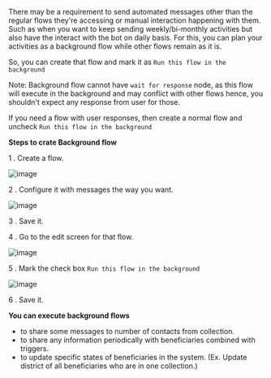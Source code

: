 There may be a requirement to  send automated messages other than the regular flows they&#39;re accessing or manual interaction happening with them. Such as when you want to keep sending weekly/bi-monthly activities but also have the interact with the bot on daily basis. For this, you can plan your activities as a background flow while other flows remain as it is.

So, you can create that flow and mark it as  `Run this flow in the background`

Note: Background flow cannot have `wait for response` node, as this flow will execute in the background and may conflict with other flows hence, you shouldn&#39;t  expect any response from user for those.

If you need a flow with user responses, then create a normal flow and uncheck `Run this flow in the background`



**Steps to crate Background flow**

1 . Create a flow.

![image](https://user-images.githubusercontent.com/32592458/219548971-0c5b8f18-240a-44b4-b86d-7c92cd62a816.png)

2 . Configure it with messages the way you want.

![image](https://user-images.githubusercontent.com/32592458/219548980-24331e0c-f6ba-4975-b134-cf75bf19060f.png)

3 . Save it.

4 . Go to the edit screen for that flow.

![image](https://user-images.githubusercontent.com/32592458/219548986-ea699907-a543-4a34-b6fe-251c11e9ed47.png)


5 .  Mark the check box `Run this flow in the background`

![image](https://user-images.githubusercontent.com/32592458/219548997-d59e2946-a315-4700-a3ac-fd57737135b4.png)

6 . Save it.

**You can execute background flows**

- to share some messages to number of contacts from collection.
- to share any information periodically with beneficiaries combined with triggers.
- to update specific states of beneficiaries in the system. (Ex. Update district of all  beneficiaries who are in one collection.)
